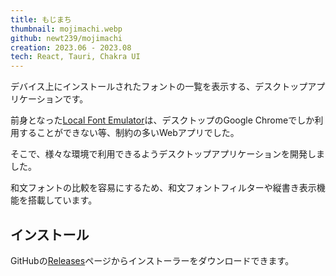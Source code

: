 ```yaml
---
title: もじまち
thumbnail: mojimachi.webp
github: newt239/mojimachi
creation: 2023.06 - 2023.08
tech: React, Tauri, Chakra UI
---
```


デバイス上にインストールされたフォントの一覧を表示する、デスクトップアプリケーションです。

<!--more-->

前身となった[Local Font Emulator](./local-font-emulator)は、デスクトップのGoogle Chromeでしか利用することができない等、制約の多いWebアプリでした。

そこで、様々な環境で利用できるようデスクトップアプリケーションを開発しました。

和文フォントの比較を容易にするため、和文フォントフィルターや縦書き表示機能を搭載しています。

## インストール

GitHubの<a href="https://github.com/newt239/mojimachi/releases" target="_blank">Releases</a>ページからインストーラーをダウンロードできます。